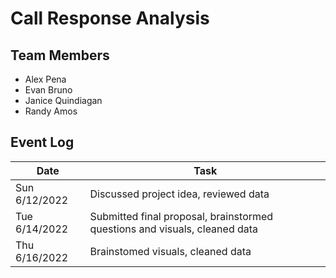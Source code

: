 # Call Response Analysis

## Team Members
- Alex Pena
- Evan Bruno
- Janice Quindiagan
- Randy Amos

## Event Log

| Date | Task |
| ------------- | ------------- |
| Sun 6/12/2022  | Discussed project idea, reviewed data |
| Tue 6/14/2022  | Submitted final proposal, brainstormed questions and visuals, cleaned data  |
| Thu 6/16/2022  | Brainstomed visuals, cleaned data |
